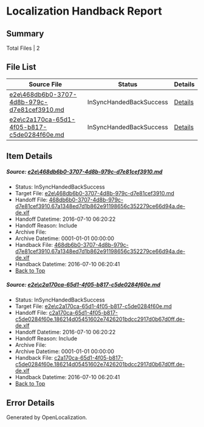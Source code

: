 # <a name='report-top'></a> Localization Handback Report

## Summary
 Total Files | 2

## File List
 Source File | Status | Details 
 ----------- | ------ | ------- 
 [e2e\468db6b0-3707-4d8b-979c-d7e81cef3910.md](https://github.com/OpenLocalizationTestOrg/oltest/blob/c549161824f95511756934c53c25efa36db043ad/e2e/468db6b0-3707-4d8b-979c-d7e81cef3910.md) | InSyncHandedBackSuccess | [Details](#fa664693a3851cb020c074a3f5de9092e31836e13)
 [e2e\c2a170ca-65d1-4f05-b817-c5de0284f60e.md](https://github.com/OpenLocalizationTestOrg/oltest/blob/c1a15346412aae5de3638220b5893d3db7b05160/e2e/c2a170ca-65d1-4f05-b817-c5de0284f60e.md) | InSyncHandedBackSuccess | [Details](#221ab95f827a184176e9fae400c6cf2b72ec33735)

## Item Details
##### <a name='fa664693a3851cb020c074a3f5de9092e31836e13'></a> Source: [e2e\468db6b0-3707-4d8b-979c-d7e81cef3910.md](https://github.com/OpenLocalizationTestOrg/oltest/blob/c549161824f95511756934c53c25efa36db043ad/e2e/468db6b0-3707-4d8b-979c-d7e81cef3910.md)
* Status: InSyncHandedBackSuccess
* Target File: [e2e\468db6b0-3707-4d8b-979c-d7e81cef3910.md](https://github.com/OpenLocalizationTestOrg/oltest-dede-fly/blob/d32cef93f1594048d8ae870ac69cac065a88e2dd/e2e/468db6b0-3707-4d8b-979c-d7e81cef3910.md)
* Handoff File: [468db6b0-3707-4d8b-979c-d7e81cef3910.67a1348ed7d1b862e91198656c352279ce66d94a.de-de.xlf](https://github.com/OpenLocalizationTestOrg/olhandoff-e2e/blob/02631d88941ce160b509672d62732a96ae7b3877/ol-handoff/OpenLocalizationTestOrg/oltest-dede-fly/ci/mt/468db6b0-3707-4d8b-979c-d7e81cef3910.67a1348ed7d1b862e91198656c352279ce66d94a.de-de.xlf)
* Handoff Datetime: 2016-07-10 06:20:22
* Handoff Reason: Include
* Archive File: 
* Archive Datetime: 0001-01-01 00:00:00
* Handback File: [468db6b0-3707-4d8b-979c-d7e81cef3910.67a1348ed7d1b862e91198656c352279ce66d94a.de-de.xlf](https://github.com/OpenLocalizationTestOrg/olhandback-e2e/blob/e64af286d78816e96c8996f1084c8006f880cbbd/ol-handback/OpenLocalizationTestOrg/oltest-dede-fly/ci/mt/468db6b0-3707-4d8b-979c-d7e81cef3910.67a1348ed7d1b862e91198656c352279ce66d94a.de-de.xlf)
* Handback Datetime: 2016-07-10 06:20:41
* [Back to Top](#report-top)

##### <a name='221ab95f827a184176e9fae400c6cf2b72ec33735'></a> Source: [e2e\c2a170ca-65d1-4f05-b817-c5de0284f60e.md](https://github.com/OpenLocalizationTestOrg/oltest/blob/c1a15346412aae5de3638220b5893d3db7b05160/e2e/c2a170ca-65d1-4f05-b817-c5de0284f60e.md)
* Status: InSyncHandedBackSuccess
* Target File: [e2e\c2a170ca-65d1-4f05-b817-c5de0284f60e.md](https://github.com/OpenLocalizationTestOrg/oltest-dede-fly/blob/d32cef93f1594048d8ae870ac69cac065a88e2dd/e2e/c2a170ca-65d1-4f05-b817-c5de0284f60e.md)
* Handoff File: [c2a170ca-65d1-4f05-b817-c5de0284f60e.186214d05451602e7426201bdcc2917d0b67d0ff.de-de.xlf](https://github.com/OpenLocalizationTestOrg/olhandoff-e2e/blob/02631d88941ce160b509672d62732a96ae7b3877/ol-handoff/OpenLocalizationTestOrg/oltest-dede-fly/ci/mt/c2a170ca-65d1-4f05-b817-c5de0284f60e.186214d05451602e7426201bdcc2917d0b67d0ff.de-de.xlf)
* Handoff Datetime: 2016-07-10 06:20:22
* Handoff Reason: Include
* Archive File: 
* Archive Datetime: 0001-01-01 00:00:00
* Handback File: [c2a170ca-65d1-4f05-b817-c5de0284f60e.186214d05451602e7426201bdcc2917d0b67d0ff.de-de.xlf](https://github.com/OpenLocalizationTestOrg/olhandback-e2e/blob/e64af286d78816e96c8996f1084c8006f880cbbd/ol-handback/OpenLocalizationTestOrg/oltest-dede-fly/ci/mt/c2a170ca-65d1-4f05-b817-c5de0284f60e.186214d05451602e7426201bdcc2917d0b67d0ff.de-de.xlf)
* Handback Datetime: 2016-07-10 06:20:41
* [Back to Top](#report-top)


## Error Details

Generated by OpenLocalization.
